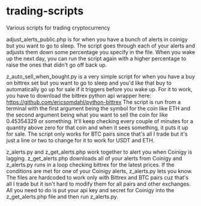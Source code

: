 # trading-scripts
Various scripts for trading cryptocurrency

adjust_alerts_public.php 
is for when you have a bunch of alerts in coinigy but you want to go to sleep. The script goes through each of your alerts and adjusts them down some percentage you specify in the file. When you wake up the next day, you can run the script again with a higher percentage to raise the ones that didn't go off back up.

z_auto_sell_when_bought.py
is a very simple script for when you have a buy on bittrex set but you want to go to sleep and you'd like that buy to automatically go up for sale if it triggers before you wake up. For it to work, you have to download the bittrex python api wrapper here: https://github.com/ericsomdahl/python-bittrex The script is run from a terminal with the first argument being the symbol for the coin like ETH and the second argument being what you want to sell the coin for like 0.45354329 or something. It'll keep checking every couple of minutes for a quantity above zero for that coin and when it sees something, it puts it up for sale. The script only works for BTC pairs since that's all I trade but it's just a line or two to change for it to work for USDT and ETH.

z_alerts.py and z_get_alerts.php work together to alert you when Coinigy is lagging. z_get_alerts.php downloads all of your alerts from Coinigy and z_alerts.py runs in a loop checking bittrex for the latest prices. If the conditions are met for one of your Coinigy alerts, z_alerts.py lets you know. The files are hardcoded to work only with Bittrex and BTC pairs cuz that's all I trade but it isn't hard to modify them for all pairs and other exchanges. All you need to do is put your api key and secret for Coinigy into the z_get_alerts.php file and then run z_alerts.py.
